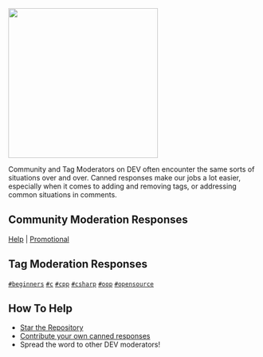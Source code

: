 <img src=https://github.com/CodeMouse92/DEVModInACan/blob/master/modinacan-logo.svg width=300vw>

Community and Tag Moderators on DEV often encounter the same sorts of situations over and over. Canned responses make our jobs a lot easier, especially when it comes to adding and removing tags, or addressing common situations in comments.

## Community Moderation Responses

[Help](/community/help.md) |
[Promotional](/community/help.md)

## Tag Moderation Responses

[`#beginners`](/tag-mod/beginners.md)
[`#c`](/tag-mod/c.md)
[`#cpp`](/tag-mod/cpp.md)
[`#csharp`](/tag-mod/csharp.md)
[`#oop`](/tag-mod/oop.md)
[`#opensource`](/tag-mod/opensource.md)

## How To Help

* [Star the Repository](https://github.com/CodeMouse92/DEVModInACan)
* [Contribute your own canned responses](https://github.com/CodeMouse92/DEVModInACan/blob/master/CONTRIBUTING.md)
* Spread the word to other DEV moderators!
